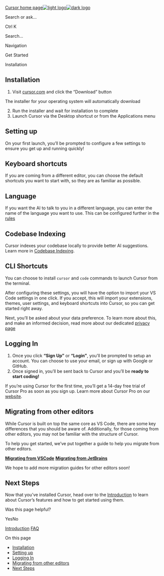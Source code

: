 [Cursor home page![light logo](https://mintlify.s3.us-west-1.amazonaws.com/cursor/images/logo/app-logo.svg)![dark logo](https://mintlify.s3.us-west-1.amazonaws.com/cursor/images/logo/app-logo.svg)](https://docs.cursor.com/)

Search or ask...

Ctrl K

Search...

Navigation

Get Started

Installation

## [​](https://docs.cursor.com/get-started/installation\#installation)  Installation

1. Visit [cursor.com](https://cursor.com/) and click the “Download” button









The installer for your operating system will automatically download

2. Run the installer and wait for installation to complete
3. Launch Cursor via the Desktop shortcut or from the Applications menu

## [​](https://docs.cursor.com/get-started/installation\#setting-up)  Setting up

On your first launch, you’ll be prompted to configure a few settings to ensure you get up and running quickly!

## Keyboard shortcuts

If you are coming from a different editor, you can choose the default shortcuts you want to start with, so they are as familiar as possible.

## Language

If you want the AI to talk to you in a different language, you can enter the name of the language you want to use. This can be configured further in the [rules](https://docs.cursor.com/context/rules)

## Codebase Indexing

Cursor indexes your codebase locally to provide better AI suggestions. Learn more in [Codebase Indexing](https://docs.cursor.com/context/codebase-indexing).

## CLI Shortcuts

You can choose to install `cursor` and `code` commands to launch Cursor from the terminal.

After configuring these settings, you will have the option to import your VS Code settings in one click. If you accept, this will import your extensions, themes, user settings, and keyboard shortcuts into Cursor, so you can get started right away.

Next, you’ll be asked about your data preference. To learn more about this, and make an informed decision, read more about our dedicated [privacy page](https://docs.cursor.com/account/privacy)

## [​](https://docs.cursor.com/get-started/installation\#logging-in)  Logging In

1. Once you click **“Sign Up”** or **“Login”**, you’ll be prompted to setup an account.
You can choose to use your email, or sign up with Google or GitHub.
2. Once signed in, you’ll be sent back to Cursor and you’ll be **ready to start coding!**

If you’re using Cursor for the first time, you’ll get a 14-day free trial of
Cursor Pro as soon as you sign up. Learn more about Cursor Pro on our
[website](https://cursor.com/features).

## [​](https://docs.cursor.com/get-started/installation\#migrating-from-other-editors)  Migrating from other editors

While Cursor is built on top the same core as VS Code, there are some key differences that you should be aware of. Additionally, for those coming from other editors, you may not be familiar with the structure of Cursor.

To help you get started, we’ve put together a guide to help you migrate from other editors.

[**Migrating from VSCode**](https://docs.cursor.com/guides/migration/vscode) [**Migrating from JetBrains**](https://docs.cursor.com/guides/migration/jetbrains)

We hope to add more migration guides for other editors soon!

## [​](https://docs.cursor.com/get-started/installation\#next-steps)  Next Steps

Now that you’ve installed Cursor, head over to the [Introduction](https://docs.cursor.com/get-started/introduction) to learn about Cursor’s features and how to get started using them.

Was this page helpful?

YesNo

[Introduction](https://docs.cursor.com/get-started/introduction) [FAQ](https://docs.cursor.com/faq)

On this page

- [Installation](https://docs.cursor.com/get-started/installation#installation)
- [Setting up](https://docs.cursor.com/get-started/installation#setting-up)
- [Logging In](https://docs.cursor.com/get-started/installation#logging-in)
- [Migrating from other editors](https://docs.cursor.com/get-started/installation#migrating-from-other-editors)
- [Next Steps](https://docs.cursor.com/get-started/installation#next-steps)
